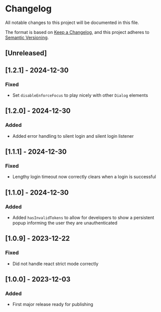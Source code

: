 # Changelog

All notable changes to this project will be documented in this file.

The format is based on [Keep a Changelog](https://keepachangelog.com/en/1.0.0/),
and this project adheres to [Semantic Versioning](https://semver.org/spec/v2.0.0.html).

## [Unreleased]

## [1.2.1] - 2024-12-30

### Fixed

- Set `disableEnforceFocus` to play nicely with other `Dialog` elements

## [1.2.0] - 2024-12-30

### Added

- Added error handling to silent login and silent login listener

## [1.1.1] - 2024-12-30

### Fixed

- Lengthy login timeout now correctly clears when a login is successful 

## [1.1.0] - 2024-12-30

### Added

- Added `hasInvalidTokens` to allow for developers to show a persistent popup informing the user they are unauthenticated

## [1.0.9] - 2023-12-22

### Fixed

- Did not handle react strict mode correctly 

## [1.0.0] - 2023-12-03

### Added

- First major release ready for publishing
